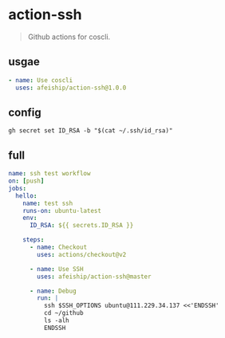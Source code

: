 # action-ssh
> Github actions for coscli.

## usgae
```yml
- name: Use coscli
  uses: afeiship/action-ssh@1.0.0
```

## config
```shell
gh secret set ID_RSA -b "$(cat ~/.ssh/id_rsa)"
```

## full
```yml
name: ssh test workflow
on: [push]
jobs:
  hello:
    name: test ssh
    runs-on: ubuntu-latest
    env:
      ID_RSA: ${{ secrets.ID_RSA }}

    steps:
      - name: Checkout
        uses: actions/checkout@v2

      - name: Use SSH
        uses: afeiship/action-ssh@master

      - name: Debug
        run: |
          ssh $SSH_OPTIONS ubuntu@111.229.34.137 <<'ENDSSH'
          cd ~/github
          ls -alh
          ENDSSH
```